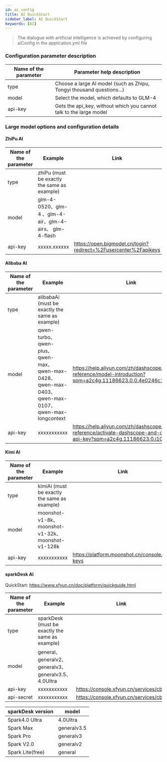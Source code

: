 ```yaml
---
id: ai_config
title: AI QuickStart  
sidebar_label: AI QuickStart
keywords: [AI]
---
```


> The dialogue with artificial intelligence is achieved by configuring aiConfig in the application.yml file

### Configuration parameter description

| Name of the parameter |                      Parameter help description                       |
|-----------------------|-----------------------------------------------------------------------|
| type                  | Choose a large AI model (such as Zhipu, Tongyi thousand questions...) |
| model                 | Select the model, which defaults to GLM-4                             |
| api-key               | Gets the api_key, without which you cannot talk to the large model    |

### Large model options and configuration details

#### ZhiPu AI

| Name of the parameter |                       Example                       |                              Link                               |
|-----------------------|-----------------------------------------------------|-----------------------------------------------------------------|
| type                  | zhiPu (must be exactly the same as example)         |                                                                 |
| model                 | glm-4-0520、glm-4 、glm-4-air、glm-4-airx、 glm-4-flash |                                                                 |
| api-key               | xxxxx.xxxxxx                                        | <https://open.bigmodel.cn/login?redirect=%2Fusercenter%2Fapikeys> |

#### Alibaba AI

| Name of the parameter |                                           Example                                            |                                                            Link                                                            |
|-----------------------|----------------------------------------------------------------------------------------------|----------------------------------------------------------------------------------------------------------------------------|
| type                  | alibabaAi (must be exactly the same as example)                                              |                                                                                                                            |
| model                 | qwen-turbo、qwen-plus、qwen-max、qwen-max-0428、qwen-max-0403、qwen-max-0107、qwen-max-longcontext | <https://help.aliyun.com/zh/dashscope/developer-reference/model-introduction?spm=a2c4g.11186623.0.0.4e0246c1RQFKMH>          |
| api-key               | xxxxxxxxxxx                                                                                  | <https://help.aliyun.com/zh/dashscope/developer-reference/activate-dashscope-and-create-an-api-key?spm=a2c4g.11186623.0.i10> |

#### Kimi AI

| Name of the parameter |                     Example                     |                     Link                      |
|-----------------------|-------------------------------------------------|-----------------------------------------------|
| type                  | kimiAi (must be exactly the same as example)    |                                               |
| model                 | moonshot-v1-8k、moonshot-v1-32k、moonshot-v1-128k |                                               |
| api-key               | xxxxxxxxxxx                                     | <https://platform.moonshot.cn/console/api-keys> |

#### sparkDesk AI

QuickStart: <https://www.xfyun.cn/doc/platform/quickguide.html>

| Name of the parameter |                     Example                      |                 Link                  |
|-----------------------|--------------------------------------------------|---------------------------------------|
| type                  | sparkDesk (must be exactly the same as example)  |                                       |
| model                 | general、generalv2、generalv3、generalv3.5、4.0Ultra |                                       |
| api-key               | xxxxxxxxxxx                                      | <https://console.xfyun.cn/services/cbm> |
| api-secret            | xxxxxxxxxxx                                      | <https://console.xfyun.cn/services/cbm> |

| sparkDesk version |    model    |
|-------------------|-------------|
| Spark4.0 Ultra    | 4.0Ultra    |
| Spark Max         | generalv3.5 |
| Spark Pro         | generalv3   |
| Spark V2.0        | generalv2   |
| Spark Lite(free)  | general     |
